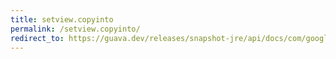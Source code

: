 ```yaml
---
title: setview.copyinto
permalink: /setview.copyinto/
redirect_to: https://guava.dev/releases/snapshot-jre/api/docs/com/google/common/collect/Sets.SetView.html#copyInto-S-
---
```

